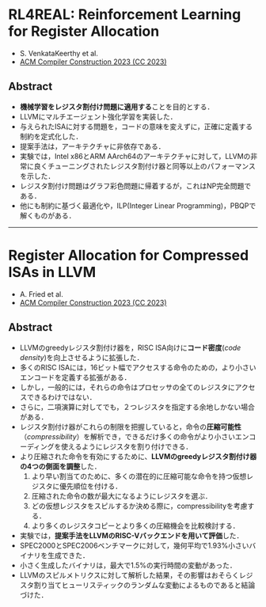 # RL4REAL: Reinforcement Learning for Register Allocation
  * S. VenkataKeerthy et al.
  * [ACM Compiler Construction 2023 (CC 2023)](https://doi.org/10.1145/3578360.3580273)
  
## Abstract
  * **機械学習をレジスタ割付け問題に適用する**ことを目的とする．
  * LLVMにマルチエージェント強化学習を実装した．
  * 与えられたISAに対する問題を，コードの意味を変えずに，正確に定義する制約を定式化した．
  * 提案手法は，アーキテクチャに非依存である．
  * 実験では，Intel x86とARM AArch64のアーキテクチャに対して，LLVMの非常に良くチューニングされたレジスタ割付け器と同等以上のパフォーマンスを示した．
  * レジスタ割付け問題はグラフ彩色問題に帰着するが，これはNP完全問題である．
  * 他にも制約に基づく最適化や，ILP(Integer Linear Programming)，PBQPで解くものがある．

---

# Register Allocation for Compressed ISAs in LLVM
  * A. Fried et al.
  * [ACM Compiler Construction 2023 (CC 2023)](https://doi.org/10.1145/3578360.3580261)

## Abstract
  * LLVMのgreedyレジスタ割付け器を，RISC ISA向けに**コード密度**(*code density*)を向上させるように拡張した．
  * 多くのRISC ISAには，16ビット幅でアクセスする命令のための，より小さいエンコードを定義する拡張がある．
  * しかし，一般的には，それらの命令はプロセッサの全てのレジスタにアクセスできるわけではない．
  * さらに，二項演算に対してでも，２つレジスタを指定する余地しかない場合がある．
  * レジスタ割付け器がこれらの制限を把握していると，命令の**圧縮可能性**（*compressibility*）を解析でき，できるだけ多くの命令がより小さいエンコーディングを使えるようにレジスタを割り付けできる．
  * より圧縮された命令を有効にするために、**LLVMのgreedyレジスタ割付け器の4つの側面を調整**した．
    1. より早い割当てのために、多くの潜在的に圧縮可能な命令を持つ仮想レジスタに優先順位を付ける．
    2. 圧縮された命令の数が最大になるようにレジスタを選ぶ．
    3. どの仮想レジスタをスピルするか決める際に，compressibilityを考慮する．
    4. より多くのレジスタコピーとより多くの圧縮機会を比較検討する．
  * 実験では，**提案手法をLLVMのRISC-Vバックエンドを用いて評価**した．
  * SPEC2000とSPEC2006ベンチマークに対して，幾何平均で1.93%小さいバイナリを生成できた．
  * 小さく生成したバイナリは，最大で1.5%の実行時間の変動があった．
  * LLVMのスピルメトリクスに対して解析した結果，その影響はおそらくレジスタ割り当てヒューリスティックのランダムな変動によるものであると結論づけた．
